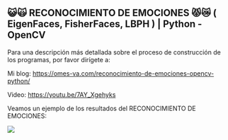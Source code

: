 ## 😺🙀 RECONOCIMIENTO DE EMOCIONES 😾😿 ( EigenFaces, FisherFaces, LBPH ) | Python - OpenCV

Para una descripción más detallada sobre el proceso de construcción de los programas, por favor dirígete a:

Mi blog: https://omes-va.com/reconocimiento-de-emociones-opencv-python/

Video: https://youtu.be/7AY_Xgehyks

Veamos un ejemplo de los resultados del RECONOCIMIENTO DE EMOCIONES:

![](lapizVirtual.gif)
